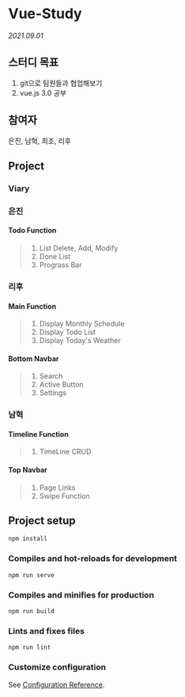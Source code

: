# Vue-Study

_2021.09.01_

## 스터디 목표

1.  git으로 팀원들과 협업해보기
1.  vue.js 3.0 공부

## 참여자

은진, 남혁, 희조, 리후

## Project

### Viary

### 은진

#### Todo Function

> 1. List Delete, Add, Modify
> 2. Done List
> 3. Prograss Bar

### 리후

#### Main Function

> 1. Display Monthly Schedule
> 2. Display Todo List
> 3. Display Today's Weather

#### Bottom Navbar

> 1. Search
> 2. Active Button
> 3. Settings

### 남혁

#### Timeline Function

> 1. TimeLine CRUD


#### Top Navbar
> 1. Page Links
> 2. Swipe Function

## Project setup

```
npm install
```

### Compiles and hot-reloads for development

```
npm run serve
```

### Compiles and minifies for production

```
npm run build
```

### Lints and fixes files

```
npm run lint
```

### Customize configuration

See [Configuration Reference](https://cli.vuejs.org/config/).
